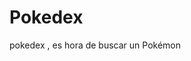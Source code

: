 # Pokedex
pokedex , es hora de buscar un Pokémon 

<img href= "https://cdn.icon-icons.com/icons2/850/PNG/128/Pokeball_icon-icons.com_67448.png">
